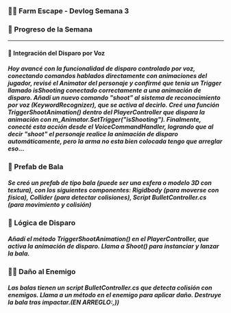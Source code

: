 ### 🧟‍♂️ Farm Escape - Devlog Semana 3
### 🚀 Progreso de la Semana
---
#### 🎤 Integración del Disparo por Voz

##### Hoy avancé con la funcionalidad de disparo controlado por voz, conectando comandos hablados directamente con animaciones del jugador, revisé el Animator del personaje y confirmé que tenía un Trigger llamado isShooting conectado correctamente a una animación de disparo. Añadí un nuevo comando "shoot" al sistema de reconocimiento por voz (KeywordRecognizer), que se activa al decirlo. Creé una función TriggerShootAnimation() dentro del PlayerController que dispara la animación con m_Animator.SetTrigger("isShooting"). Finalmente, conecté esta acción desde el VoiceCommandHandler, logrando que al decir "shoot" el personaje realice la animación de disparo automáticamente, pero la arma no esta bien colocada tengo que arreglar eso...

### 🔫 Prefab de Bala
##### Se creó un prefab de tipo bala (puede ser una esfera o modelo 3D con textura), con los siguientes componentes: Rigidbody (para moverse con física), Collider (para detectar colisiones), Script BulletController.cs (para movimiento y colisión)

### 🔄 Lógica de Disparo
##### Añadí el método TriggerShootAnimation() en el PlayerController, que activa la animación de disparo. Llama a Shoot() para instanciar y lanzar la bala.

### 🧟‍♂️ Daño al Enemigo
##### Las balas tienen un script BulletController.cs que detecta colisión con enemigos. Llama a un método en el enemigo para aplicar daño. Destruye la bala tras impactar.(EN ARREGLO:,))
